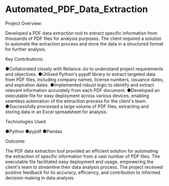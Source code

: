 # Automated_PDF_Data_Extraction

Project Overview:

Developed a PDF data extraction tool to extract specific information from thousands of PDF files for analysis purposes. The client required a solution to automate the extraction process and store the data in a structured format for further analysis.

Key Contributions:

●Collaborated closely with Reliance Jio to understand project requirements and objectives.
●Utilized Python's pypdf library to extract targeted data from PDF files, including company names, license numbers, issuance dates, and expiration dates.
●Implemented robust logic to identify and extract relevant information accurately from each PDF document.
●Developed an executable file for easy deployment across various devices, enabling seamless automation of the extraction process for the client's team.
●Successfully processed a large volume of PDF files, extracting and storing data in an Excel spreadsheet for analysis.

Technologies Used:

●Python
●pypdf
●Pandas

Outcome:

The PDF data extraction tool provided an efficient solution for automating the extraction of specific information from a vast number of PDF files. The executable file facilitated easy deployment and usage, empowering the client's team to streamline their data analysis process. The project received positive feedback for its accuracy, efficiency, and contribution to informed decision-making in data analysis.

